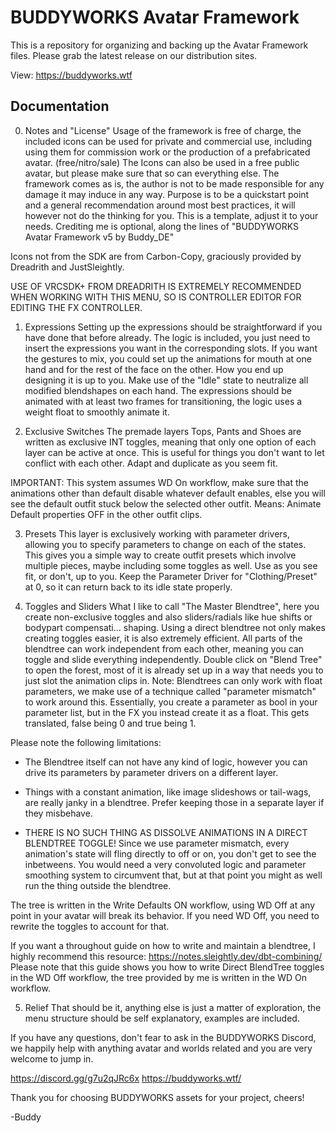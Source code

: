 # BUDDYWORKS Avatar Framework
This is a repository for organizing and backing up the Avatar Framework files.
Please grab the latest release on our distribution sites.

View: https://buddyworks.wtf



## Documentation

0. Notes and "License"
Usage of the framework is free of charge, the included icons can be used for private and commercial use,
including using them for commission work or the production of a prefabricated avatar. (free/nitro/sale)
The Icons can also be used in a free public avatar, but please make sure that so can everything else.
The framework comes as is, the author is not to be made responsible for any damage it may induce in any way.
Purpose is to be a quickstart point and a general recommendation around most best practices,
it will however not do the thinking for you. This is a template, adjust it to your needs.
Crediting me is optional, along the lines of "BUDDYWORKS Avatar Framework v5 by Buddy_DE"

Icons not from the SDK are from Carbon-Copy, graciously provided by Dreadrith and JustSleightly.

USE OF VRCSDK+ FROM DREADRITH IS EXTREMELY RECOMMENDED WHEN WORKING WITH THIS MENU,
SO IS CONTROLLER EDITOR FOR EDITING THE FX CONTROLLER.

1. Expressions
Setting up the expressions should be straightforward if you have done that before already.
The logic is included, you just need to insert the expressions you want in the corresponding slots.
If you want the gestures to mix, you could set up the animations for mouth at one hand and for the
rest of the face on the other. How you end up designing it is up to you. Make use of the "Idle" state
to neutralize all modified blendshapes on each hand. The expressions should be animated with at least
two frames for transitioning, the logic uses a weight float to smoothly animate it.

2. Exclusive Switches
The premade layers Tops, Pants and Shoes are written as exclusive INT toggles,
meaning that only one option of each layer can be active at once.
This is useful for things you don't want to let conflict with each other.
Adapt and duplicate as you seem fit.

IMPORTANT: This system assumes WD On workflow, make sure that the animations
other than default disable whatever default enables, else you will see the default outfit stuck below the selected other outfit.
Means: Animate Default properties OFF in the other outfit clips.

3. Presets
This layer is exclusively working with parameter drivers, allowing you to specify parameters to change on each of the states.
This gives you a simple way to create outfit presets which involve multiple pieces,
maybe including some toggles as well. Use as you see fit, or don't, up to you.
Keep the Parameter Driver for "Clothing/Preset" at 0, so it can return back to its idle state properly.

4. Toggles and Sliders
What I like to call "The Master Blendtree", here you create non-exclusive toggles and also sliders/radials
 like hue shifts or bodypart compensati... shaping. Using a direct blendtree not only makes creating toggles easier,
 it is also extremely efficient. All parts of the blendtree can work independent from each other,
 meaning you can toggle and slide everything independently.
Double click on "Blend Tree" to open the forest, most of it is already set up in a way that needs you to just slot the animation clips in.
Note: Blendtrees can only work with float parameters, we make use of a technique called "parameter mismatch" to work around this.
Essentially, you create a parameter as bool in your parameter list, but in the FX you instead create it as a float.
This gets translated, false being 0 and true being 1.

Please note the following limitations:
- The Blendtree itself can not have any kind of logic, however you can drive its parameters by parameter drivers on a different layer.
- Things with a constant animation, like image slideshows or tail-wags, are really janky in a blendtree.
Prefer keeping those in a separate layer if they misbehave.

- THERE IS NO SUCH THING AS DISSOLVE ANIMATIONS IN A DIRECT BLENDTREE TOGGLE!
Since we use parameter mismatch, every animation's state will fling directly to off or on,
you don't get to see the inbetweens. You would need a very convoluted logic and parameter smoothing system to circumvent that,
but at that point you might as well run the thing outside the blendtree.

 The tree is written in the Write Defaults ON workflow, using WD Off at any point in your avatar will break its behavior.
If you need WD Off, you need to rewrite the toggles to account for that.

 If you want a throughout guide on how to write and maintain a blendtree, I highly recommend this resource: https://notes.sleightly.dev/dbt-combining/
 Please note that this guide shows you how to write Direct BlendTree toggles in the WD Off workflow, the tree provided by me is written in the WD On workflow.

5. Relief
That should be it, anything else is just a matter of exploration, the menu structure should be self explanatory, examples are included.

If you have any questions, don't fear to ask in the BUDDYWORKS Discord,
we happily help with anything avatar and worlds related and you are very welcome to jump in.

https://discord.gg/g7u2qJRc6x
https://buddyworks.wtf/ 

Thank you for choosing BUDDYWORKS assets for your project, cheers!

-Buddy

